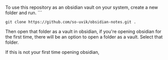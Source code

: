 To use this repository as an obsidian vault on your system, create a new folder and run. ```

```
git clone https://github.com/so-uvik/obsidian-notes.git .
```

Then open that folder as a vault in obsidian, if you're opening obsidian for the first time, there will be an option to open a folder as a vault. Select that folder.

If this is not your first time opening obsidian, 


